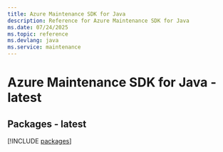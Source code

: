 ```yaml
---
title: Azure Maintenance SDK for Java
description: Reference for Azure Maintenance SDK for Java
ms.date: 07/24/2025
ms.topic: reference
ms.devlang: java
ms.service: maintenance
---
```

# Azure Maintenance SDK for Java - latest
## Packages - latest
[!INCLUDE [packages](maintenance-index.md)]